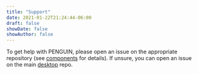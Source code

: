 ```yaml
---
title: "Support"
date: 2021-01-22T21:24:44-06:00
draft: false
showDate: false
showAuthor: false
---
```


To get help with PENGUIN, please open an issue on the appropriate repository (see [components](/docs/components) for details). If unsure, you can open an issue on the main [desktop](https://github.com/penguin-fyi/desktop/issues) repo.
